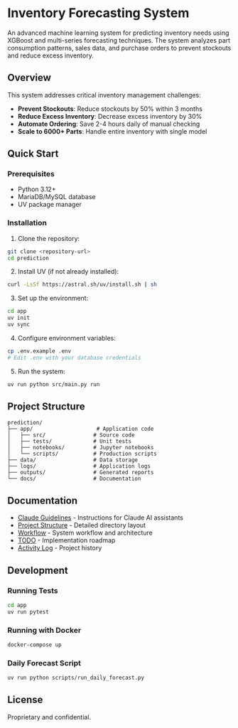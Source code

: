 # Inventory Forecasting System

An advanced machine learning system for predicting inventory needs using XGBoost and multi-series forecasting techniques. The system analyzes part consumption patterns, sales data, and purchase orders to prevent stockouts and reduce excess inventory.

## Overview

This system addresses critical inventory management challenges:
- **Prevent Stockouts**: Reduce stockouts by 50% within 3 months
- **Reduce Excess Inventory**: Decrease excess inventory by 30%
- **Automate Ordering**: Save 2-4 hours daily of manual checking
- **Scale to 6000+ Parts**: Handle entire inventory with single model

## Quick Start

### Prerequisites
- Python 3.12+
- MariaDB/MySQL database
- UV package manager

### Installation

1. Clone the repository:
```bash
git clone <repository-url>
cd prediction
```

2. Install UV (if not already installed):
```bash
curl -LsSf https://astral.sh/uv/install.sh | sh
```

3. Set up the environment:
```bash
cd app
uv init
uv sync
```

4. Configure environment variables:
```bash
cp .env.example .env
# Edit .env with your database credentials
```

5. Run the system:
```bash
uv run python src/main.py run
```

## Project Structure

```
prediction/
├── app/                    # Application code
│   ├── src/               # Source code
│   ├── tests/             # Unit tests
│   ├── notebooks/         # Jupyter notebooks
│   └── scripts/           # Production scripts
├── data/                  # Data storage
├── logs/                  # Application logs
├── outputs/               # Generated reports
└── docs/                  # Documentation
```

## Documentation

- [Claude Guidelines](CLAUDE.md) - Instructions for Claude AI assistants
- [Project Structure](PROJECT_STRUCTURE.md) - Detailed directory layout
- [Workflow](WORKFLOW.md) - System workflow and architecture
- [TODO](TODO.md) - Implementation roadmap
- [Activity Log](ACTIVITY_LOG.md) - Project history

## Development

### Running Tests
```bash
cd app
uv run pytest
```

### Running with Docker
```bash
docker-compose up
```

### Daily Forecast Script
```bash
uv run python scripts/run_daily_forecast.py
```

## License

Proprietary and confidential.
